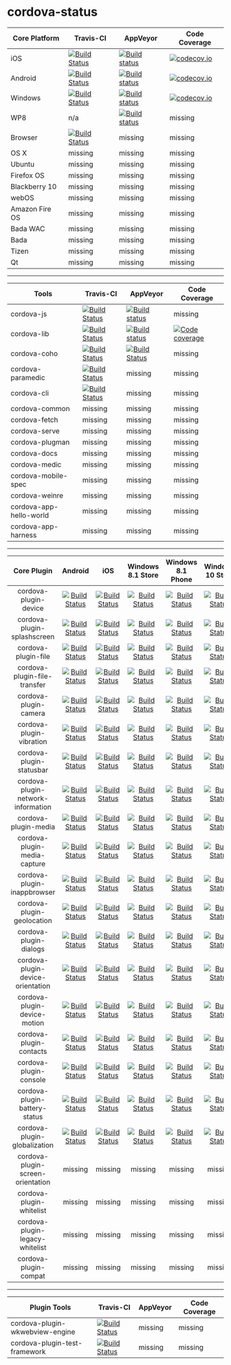 # cordova-status

| Core Platform | Travis-CI     | AppVeyor      | Code Coverage |
| ------------- | ------------- | ------------- | ------------- |
| iOS  | [![Build Status](https://travis-ci.org/apache/cordova-ios.svg?branch=master)](https://travis-ci.org/apache/cordova-ios)  | [![Build status](https://ci.appveyor.com/api/projects/status/github/apache/cordova-ios?branch=master)](https://ci.appveyor.com/project/Humbedooh/cordova-ios) |[![codecov.io](https://codecov.io/github/apache/cordova-ios/coverage.svg?branch=master)](https://codecov.io/github/apache/cordova-ios?branch=master)  |
| Android  | [![Build Status](https://travis-ci.org/apache/cordova-android.svg?branch=master)](https://travis-ci.org/apache/cordova-android)  | [![Build status](https://ci.appveyor.com/api/projects/status/github/apache/cordova-android?branch=master)](https://ci.appveyor.com/project/Humbedooh/cordova-android) | [![codecov.io](https://codecov.io/github/apache/cordova-android/coverage.svg?branch=master)](https://codecov.io/github/apache/cordova-android?branch=master)  |
| Windows | [![Build Status](https://travis-ci.org/apache/cordova-windows.svg?branch=master)](https://travis-ci.org/apache/cordova-windows) | [![Build status](https://ci.appveyor.com/api/projects/status/19h1fq0lyvwtei05/branch/master)](https://ci.appveyor.com/project/Humbedooh/cordova-windows/branch/master) | [![codecov.io](https://codecov.io/github/apache/cordova-windows/coverage.svg?branch=master)](https://codecov.io/github/apache/cordova-windows?branch=master) |
| WP8 | n/a | [![Build status](https://ci.appveyor.com/api/projects/status/apoby7i5j5xnmhy2/branch/master)](https://ci.appveyor.com/project/Humbedooh/cordova-wp8/branch/master) | missing |
| Browser | [![Build Status](https://travis-ci.org/apache/cordova-browser.svg)](https://travis-ci.org/apache/cordova-browser) | missing | missing |
| OS X | missing | missing | missing |
| Ubuntu | missing | missing | missing |
| Firefox OS | missing | missing | missing |
| Blackberry 10 | missing | missing | missing |
| webOS | missing | missing | missing |
| Amazon Fire OS | missing | missing | missing |
| Bada WAC | missing | missing | missing |
| Bada | missing | missing | missing |
| Tizen | missing | missing | missing |
| Qt | missing | missing | missing |

---

| Tools         | Travis-CI     | AppVeyor      | Code Coverage |
| ------------- | ------------- | ------------- | ------------- |
| cordova-js    | [![Build Status](https://travis-ci.org/apache/cordova-js.svg?branch=master)](https://travis-ci.org/apache/cordova-js) | [![Build status](https://ci.appveyor.com/api/projects/status/github/apache/cordova-js?branch=master&svg=true)](https://ci.appveyor.com/project/Humbedooh/cordova-js/branch/master) | missing |
| cordova-lib | [![Build Status](https://travis-ci.org/apache/cordova-lib.svg?branch=master)](https://travis-ci.org/apache/cordova-lib) | [![Build status](https://ci.appveyor.com/api/projects/status/q9s459ssqvs1t7j6/branch/master)](https://ci.appveyor.com/project/Humbedooh/cordova-lib) | [![Code coverage](https://codecov.io/github/apache/cordova-lib/coverage.svg?branch=master)](https://codecov.io/github/apache/cordova-lib?branch=master) |
| cordova-coho | [![Build Status](https://travis-ci.org/apache/cordova-coho.svg?branch=master)](https://travis-ci.org/apache/cordova-coho) | [![Build Status](https://ci.appveyor.com/api/projects/status/1y9yh5ys72h6l5sy)](https://ci.appveyor.com/project/stumped2/cordova-coho) | missing |
| cordova-paramedic | [![Build Status](https://travis-ci.org/apache/cordova-paramedic.svg?branch=master)](https://travis-ci.org/purplecabbage/cordova-paramedic) | missing | missing |
| cordova-cli | [![Build Status](https://travis-ci.org/apache/cordova-cli.svg?branch=master)](https://travis-ci.org/apache/cordova-cli) | missing | missing |
| cordova-common | missing | missing | missing |
| cordova-fetch | missing | missing | missing |
| cordova-serve | missing | missing | missing |
| cordova-plugman | missing | missing | missing |
| cordova-docs | missing | missing | missing |
| cordova-medic | missing | missing | missing |
| cordova-mobile-spec | missing | missing | missing |
| cordova-weinre | missing | missing | missing |
| cordova-app-hello-world | missing | missing | missing |
| cordova-app-harness | missing | missing | missing |

---

| Core Plugin |Android|iOS| Windows 8.1 Store | Windows 8.1 Phone | Windows 10 Store | Travis CI |
|:-: |:-:|:-:|:-:|:-:|:-:|:-:|
| cordova-plugin-device |[![Build Status](http://cordova-ci.cloudapp.net:8080/buildStatus/icon?job=cordova-periodic-build/PLATFORM=android,PLUGIN=cordova-plugin-device)](http://cordova-ci.cloudapp.net:8080/job/cordova-periodic-build/PLATFORM=android,PLUGIN=cordova-plugin-device/)|[![Build Status](http://cordova-ci.cloudapp.net:8080/buildStatus/icon?job=cordova-periodic-build/PLATFORM=ios,PLUGIN=cordova-plugin-device)](http://cordova-ci.cloudapp.net:8080/job/cordova-periodic-build/PLATFORM=ios,PLUGIN=cordova-plugin-device/)|[![Build Status](http://cordova-ci.cloudapp.net:8080/buildStatus/icon?job=cordova-periodic-build/PLATFORM=windows-8.1-store,PLUGIN=cordova-plugin-device)](http://cordova-ci.cloudapp.net:8080/job/cordova-periodic-build/PLATFORM=windows-8.1-store,PLUGIN=cordova-plugin-device/)|[![Build Status](http://cordova-ci.cloudapp.net:8080/buildStatus/icon?job=cordova-periodic-build/PLATFORM=windows-8.1-phone,PLUGIN=cordova-plugin-device)](http://cordova-ci.cloudapp.net:8080/job/cordova-periodic-build/PLATFORM=windows-8.1-phone,PLUGIN=cordova-plugin-device/)|[![Build Status](http://cordova-ci.cloudapp.net:8080/buildStatus/icon?job=cordova-periodic-build/PLATFORM=windows-10-store,PLUGIN=cordova-plugin-device)](http://cordova-ci.cloudapp.net:8080/job/cordova-periodic-build/PLATFORM=windows-10-store,PLUGIN=cordova-plugin-device/)|[![Build Status](https://travis-ci.org/apache/cordova-plugin-device.svg?branch=master)](https://travis-ci.org/apache/cordova-plugin-device)|
| cordova-plugin-splashscreen |[![Build Status](http://cordova-ci.cloudapp.net:8080/buildStatus/icon?job=cordova-periodic-build/PLATFORM=android,PLUGIN=cordova-plugin-splashscreen)](http://cordova-ci.cloudapp.net:8080/job/cordova-periodic-build/PLATFORM=android,PLUGIN=cordova-plugin-splashscreen/)|[![Build Status](http://cordova-ci.cloudapp.net:8080/buildStatus/icon?job=cordova-periodic-build/PLATFORM=ios,PLUGIN=cordova-plugin-splashscreen)](http://cordova-ci.cloudapp.net:8080/job/cordova-periodic-build/PLATFORM=ios,PLUGIN=cordova-plugin-splashscreen/)|[![Build Status](http://cordova-ci.cloudapp.net:8080/buildStatus/icon?job=cordova-periodic-build/PLATFORM=windows-8.1-store,PLUGIN=cordova-plugin-splashscreen)](http://cordova-ci.cloudapp.net:8080/job/cordova-periodic-build/PLATFORM=windows-8.1-store,PLUGIN=cordova-plugin-splashscreen/)|[![Build Status](http://cordova-ci.cloudapp.net:8080/buildStatus/icon?job=cordova-periodic-build/PLATFORM=windows-8.1-phone,PLUGIN=cordova-plugin-splashscreen)](http://cordova-ci.cloudapp.net:8080/job/cordova-periodic-build/PLATFORM=windows-8.1-phone,PLUGIN=cordova-plugin-splashscreen/)|[![Build Status](http://cordova-ci.cloudapp.net:8080/buildStatus/icon?job=cordova-periodic-build/PLATFORM=windows-10-store,PLUGIN=cordova-plugin-splashscreen)](http://cordova-ci.cloudapp.net:8080/job/cordova-periodic-build/PLATFORM=windows-10-store,PLUGIN=cordova-plugin-splashscreen/)|[![Build Status](https://travis-ci.org/apache/cordova-plugin-splashscreen.svg?branch=master)](https://travis-ci.org/apache/cordova-plugin-splashscreen)|
| cordova-plugin-file |[![Build Status](http://cordova-ci.cloudapp.net:8080/buildStatus/icon?job=cordova-periodic-build/PLATFORM=android,PLUGIN=cordova-plugin-file)](http://cordova-ci.cloudapp.net:8080/job/cordova-periodic-build/PLATFORM=android,PLUGIN=cordova-plugin-file/)|[![Build Status](http://cordova-ci.cloudapp.net:8080/buildStatus/icon?job=cordova-periodic-build/PLATFORM=ios,PLUGIN=cordova-plugin-file)](http://cordova-ci.cloudapp.net:8080/job/cordova-periodic-build/PLATFORM=ios,PLUGIN=cordova-plugin-file/)|[![Build Status](http://cordova-ci.cloudapp.net:8080/buildStatus/icon?job=cordova-periodic-build/PLATFORM=windows-8.1-store,PLUGIN=cordova-plugin-file)](http://cordova-ci.cloudapp.net:8080/job/cordova-periodic-build/PLATFORM=windows-8.1-store,PLUGIN=cordova-plugin-file/)|[![Build Status](http://cordova-ci.cloudapp.net:8080/buildStatus/icon?job=cordova-periodic-build/PLATFORM=windows-8.1-phone,PLUGIN=cordova-plugin-file)](http://cordova-ci.cloudapp.net:8080/job/cordova-periodic-build/PLATFORM=windows-8.1-phone,PLUGIN=cordova-plugin-file/)|[![Build Status](http://cordova-ci.cloudapp.net:8080/buildStatus/icon?job=cordova-periodic-build/PLATFORM=windows-10-store,PLUGIN=cordova-plugin-file)](http://cordova-ci.cloudapp.net:8080/job/cordova-periodic-build/PLATFORM=windows-10-store,PLUGIN=cordova-plugin-file/)|[![Build Status](https://travis-ci.org/apache/cordova-plugin-file.svg?branch=master)](https://travis-ci.org/apache/cordova-plugin-file)|
| cordova-plugin-file-transfer |[![Build Status](http://cordova-ci.cloudapp.net:8080/buildStatus/icon?job=cordova-periodic-build/PLATFORM=android,PLUGIN=cordova-plugin-file-transfer)](http://cordova-ci.cloudapp.net:8080/job/cordova-periodic-build/PLATFORM=android,PLUGIN=cordova-plugin-file-transfer/)|[![Build Status](http://cordova-ci.cloudapp.net:8080/buildStatus/icon?job=cordova-periodic-build/PLATFORM=ios,PLUGIN=cordova-plugin-file-transfer)](http://cordova-ci.cloudapp.net:8080/job/cordova-periodic-build/PLATFORM=ios,PLUGIN=cordova-plugin-file-transfer/)|[![Build Status](http://cordova-ci.cloudapp.net:8080/buildStatus/icon?job=cordova-periodic-build/PLATFORM=windows-8.1-store,PLUGIN=cordova-plugin-file-transfer)](http://cordova-ci.cloudapp.net:8080/job/cordova-periodic-build/PLATFORM=windows-8.1-store,PLUGIN=cordova-plugin-file-transfer/)|[![Build Status](http://cordova-ci.cloudapp.net:8080/buildStatus/icon?job=cordova-periodic-build/PLATFORM=windows-8.1-phone,PLUGIN=cordova-plugin-file-transfer)](http://cordova-ci.cloudapp.net:8080/job/cordova-periodic-build/PLATFORM=windows-8.1-phone,PLUGIN=cordova-plugin-file-transfer/)|[![Build Status](http://cordova-ci.cloudapp.net:8080/buildStatus/icon?job=cordova-periodic-build/PLATFORM=windows-10-store,PLUGIN=cordova-plugin-file-transfer)](http://cordova-ci.cloudapp.net:8080/job/cordova-periodic-build/PLATFORM=windows-10-store,PLUGIN=cordova-plugin-file-transfer/)|[![Build Status](https://travis-ci.org/apache/cordova-plugin-file-transfer.svg?branch=master)](https://travis-ci.org/apache/cordova-plugin-file-transfer)|
| cordova-plugin-camera |[![Build Status](http://cordova-ci.cloudapp.net:8080/buildStatus/icon?job=cordova-periodic-build/PLATFORM=android,PLUGIN=cordova-plugin-camera)](http://cordova-ci.cloudapp.net:8080/job/cordova-periodic-build/PLATFORM=android,PLUGIN=cordova-plugin-camera/)|[![Build Status](http://cordova-ci.cloudapp.net:8080/buildStatus/icon?job=cordova-periodic-build/PLATFORM=ios,PLUGIN=cordova-plugin-camera)](http://cordova-ci.cloudapp.net:8080/job/cordova-periodic-build/PLATFORM=ios,PLUGIN=cordova-plugin-camera/)|[![Build Status](http://cordova-ci.cloudapp.net:8080/buildStatus/icon?job=cordova-periodic-build/PLATFORM=windows-8.1-store,PLUGIN=cordova-plugin-camera)](http://cordova-ci.cloudapp.net:8080/job/cordova-periodic-build/PLATFORM=windows-8.1-store,PLUGIN=cordova-plugin-camera/)|[![Build Status](http://cordova-ci.cloudapp.net:8080/buildStatus/icon?job=cordova-periodic-build/PLATFORM=windows-8.1-phone,PLUGIN=cordova-plugin-camera)](http://cordova-ci.cloudapp.net:8080/job/cordova-periodic-build/PLATFORM=windows-8.1-phone,PLUGIN=cordova-plugin-camera/)|[![Build Status](http://cordova-ci.cloudapp.net:8080/buildStatus/icon?job=cordova-periodic-build/PLATFORM=windows-10-store,PLUGIN=cordova-plugin-camera)](http://cordova-ci.cloudapp.net:8080/job/cordova-periodic-build/PLATFORM=windows-10-store,PLUGIN=cordova-plugin-camera/)|[![Build Status](https://travis-ci.org/apache/cordova-plugin-camera.svg?branch=master)](https://travis-ci.org/apache/cordova-plugin-camera)
| cordova-plugin-vibration |[![Build Status](http://cordova-ci.cloudapp.net:8080/buildStatus/icon?job=cordova-periodic-build/PLATFORM=android,PLUGIN=cordova-plugin-vibration)](http://cordova-ci.cloudapp.net:8080/job/cordova-periodic-build/PLATFORM=android,PLUGIN=cordova-plugin-vibration/)|[![Build Status](http://cordova-ci.cloudapp.net:8080/buildStatus/icon?job=cordova-periodic-build/PLATFORM=ios,PLUGIN=cordova-plugin-vibration)](http://cordova-ci.cloudapp.net:8080/job/cordova-periodic-build/PLATFORM=ios,PLUGIN=cordova-plugin-vibration/)|[![Build Status](http://cordova-ci.cloudapp.net:8080/buildStatus/icon?job=cordova-periodic-build/PLATFORM=windows-8.1-store,PLUGIN=cordova-plugin-vibration)](http://cordova-ci.cloudapp.net:8080/job/cordova-periodic-build/PLATFORM=windows-8.1-store,PLUGIN=cordova-plugin-vibration/)|[![Build Status](http://cordova-ci.cloudapp.net:8080/buildStatus/icon?job=cordova-periodic-build/PLATFORM=windows-8.1-phone,PLUGIN=cordova-plugin-vibration)](http://cordova-ci.cloudapp.net:8080/job/cordova-periodic-build/PLATFORM=windows-8.1-phone,PLUGIN=cordova-plugin-vibration/)|[![Build Status](http://cordova-ci.cloudapp.net:8080/buildStatus/icon?job=cordova-periodic-build/PLATFORM=windows-10-store,PLUGIN=cordova-plugin-vibration)](http://cordova-ci.cloudapp.net:8080/job/cordova-periodic-build/PLATFORM=windows-10-store,PLUGIN=cordova-plugin-vibration/)|[![Build Status](https://travis-ci.org/apache/cordova-plugin-vibration.svg?branch=master)](https://travis-ci.org/apache/cordova-plugin-vibration)|
| cordova-plugin-statusbar |[![Build Status](http://cordova-ci.cloudapp.net:8080/buildStatus/icon?job=cordova-periodic-build/PLATFORM=android,PLUGIN=cordova-plugin-statusbar)](http://cordova-ci.cloudapp.net:8080/job/cordova-periodic-build/PLATFORM=android,PLUGIN=cordova-plugin-statusbar/)|[![Build Status](http://cordova-ci.cloudapp.net:8080/buildStatus/icon?job=cordova-periodic-build/PLATFORM=ios,PLUGIN=cordova-plugin-statusbar)](http://cordova-ci.cloudapp.net:8080/job/cordova-periodic-build/PLATFORM=ios,PLUGIN=cordova-plugin-statusbar/)|[![Build Status](http://cordova-ci.cloudapp.net:8080/buildStatus/icon?job=cordova-periodic-build/PLATFORM=windows-8.1-store,PLUGIN=cordova-plugin-statusbar)](http://cordova-ci.cloudapp.net:8080/job/cordova-periodic-build/PLATFORM=windows-8.1-store,PLUGIN=cordova-plugin-statusbar/)|[![Build Status](http://cordova-ci.cloudapp.net:8080/buildStatus/icon?job=cordova-periodic-build/PLATFORM=windows-8.1-phone,PLUGIN=cordova-plugin-statusbar)](http://cordova-ci.cloudapp.net:8080/job/cordova-periodic-build/PLATFORM=windows-8.1-phone,PLUGIN=cordova-plugin-statusbar/)|[![Build Status](http://cordova-ci.cloudapp.net:8080/buildStatus/icon?job=cordova-periodic-build/PLATFORM=windows-10-store,PLUGIN=cordova-plugin-statusbar)](http://cordova-ci.cloudapp.net:8080/job/cordova-periodic-build/PLATFORM=windows-10-store,PLUGIN=cordova-plugin-statusbar/)|[![Build Status](https://travis-ci.org/apache/cordova-plugin-statusbar.svg?branch=master)](https://travis-ci.org/apache/cordova-plugin-statusbar)|
| cordova-plugin-network-information |[![Build Status](http://cordova-ci.cloudapp.net:8080/buildStatus/icon?job=cordova-periodic-build/PLATFORM=android,PLUGIN=cordova-plugin-network-information)](http://cordova-ci.cloudapp.net:8080/job/cordova-periodic-build/PLATFORM=android,PLUGIN=cordova-plugin-network-information/)|[![Build Status](http://cordova-ci.cloudapp.net:8080/buildStatus/icon?job=cordova-periodic-build/PLATFORM=ios,PLUGIN=cordova-plugin-network-information)](http://cordova-ci.cloudapp.net:8080/job/cordova-periodic-build/PLATFORM=ios,PLUGIN=cordova-plugin-network-information/)|[![Build Status](http://cordova-ci.cloudapp.net:8080/buildStatus/icon?job=cordova-periodic-build/PLATFORM=windows-8.1-store,PLUGIN=cordova-plugin-network-information)](http://cordova-ci.cloudapp.net:8080/job/cordova-periodic-build/PLATFORM=windows-8.1-store,PLUGIN=cordova-plugin-network-information/)|[![Build Status](http://cordova-ci.cloudapp.net:8080/buildStatus/icon?job=cordova-periodic-build/PLATFORM=windows-8.1-phone,PLUGIN=cordova-plugin-network-information)](http://cordova-ci.cloudapp.net:8080/job/cordova-periodic-build/PLATFORM=windows-8.1-phone,PLUGIN=cordova-plugin-network-information/)|[![Build Status](http://cordova-ci.cloudapp.net:8080/buildStatus/icon?job=cordova-periodic-build/PLATFORM=windows-10-store,PLUGIN=cordova-plugin-network-information)](http://cordova-ci.cloudapp.net:8080/job/cordova-periodic-build/PLATFORM=windows-10-store,PLUGIN=cordova-plugin-network-information/)|[![Build Status](https://travis-ci.org/apache/cordova-plugin-network-information.svg?branch=master)](https://travis-ci.org/apache/cordova-plugin-network-information)|
| cordova-plugin-media |[![Build Status](http://cordova-ci.cloudapp.net:8080/buildStatus/icon?job=cordova-periodic-build/PLATFORM=android,PLUGIN=cordova-plugin-media)](http://cordova-ci.cloudapp.net:8080/job/cordova-periodic-build/PLATFORM=android,PLUGIN=cordova-plugin-media/)|[![Build Status](http://cordova-ci.cloudapp.net:8080/buildStatus/icon?job=cordova-periodic-build/PLATFORM=ios,PLUGIN=cordova-plugin-media)](http://cordova-ci.cloudapp.net:8080/job/cordova-periodic-build/PLATFORM=ios,PLUGIN=cordova-plugin-media/)|[![Build Status](http://cordova-ci.cloudapp.net:8080/buildStatus/icon?job=cordova-periodic-build/PLATFORM=windows-8.1-store,PLUGIN=cordova-plugin-media)](http://cordova-ci.cloudapp.net:8080/job/cordova-periodic-build/PLATFORM=windows-8.1-store,PLUGIN=cordova-plugin-media/)|[![Build Status](http://cordova-ci.cloudapp.net:8080/buildStatus/icon?job=cordova-periodic-build/PLATFORM=windows-8.1-phone,PLUGIN=cordova-plugin-media)](http://cordova-ci.cloudapp.net:8080/job/cordova-periodic-build/PLATFORM=windows-8.1-phone,PLUGIN=cordova-plugin-media/)|[![Build Status](http://cordova-ci.cloudapp.net:8080/buildStatus/icon?job=cordova-periodic-build/PLATFORM=windows-10-store,PLUGIN=cordova-plugin-media)](http://cordova-ci.cloudapp.net:8080/job/cordova-periodic-build/PLATFORM=windows-10-store,PLUGIN=cordova-plugin-media/)|[![Build Status](https://travis-ci.org/apache/cordova-plugin-media.svg?branch=master)](https://travis-ci.org/apache/cordova-plugin-media)|
| cordova-plugin-media-capture |[![Build Status](http://cordova-ci.cloudapp.net:8080/buildStatus/icon?job=cordova-periodic-build/PLATFORM=android,PLUGIN=cordova-plugin-media-capture)](http://cordova-ci.cloudapp.net:8080/job/cordova-periodic-build/PLATFORM=android,PLUGIN=cordova-plugin-media-capture/)|[![Build Status](http://cordova-ci.cloudapp.net:8080/buildStatus/icon?job=cordova-periodic-build/PLATFORM=ios,PLUGIN=cordova-plugin-media-capture)](http://cordova-ci.cloudapp.net:8080/job/cordova-periodic-build/PLATFORM=ios,PLUGIN=cordova-plugin-media-capture/)|[![Build Status](http://cordova-ci.cloudapp.net:8080/buildStatus/icon?job=cordova-periodic-build/PLATFORM=windows-8.1-store,PLUGIN=cordova-plugin-media-capture)](http://cordova-ci.cloudapp.net:8080/job/cordova-periodic-build/PLATFORM=windows-8.1-store,PLUGIN=cordova-plugin-media-capture/)|[![Build Status](http://cordova-ci.cloudapp.net:8080/buildStatus/icon?job=cordova-periodic-build/PLATFORM=windows-8.1-phone,PLUGIN=cordova-plugin-media-capture)](http://cordova-ci.cloudapp.net:8080/job/cordova-periodic-build/PLATFORM=windows-8.1-phone,PLUGIN=cordova-plugin-media-capture/)|[![Build Status](http://cordova-ci.cloudapp.net:8080/buildStatus/icon?job=cordova-periodic-build/PLATFORM=windows-10-store,PLUGIN=cordova-plugin-media-capture)](http://cordova-ci.cloudapp.net:8080/job/cordova-periodic-build/PLATFORM=windows-10-store,PLUGIN=cordova-plugin-media-capture/)|[![Build Status](https://travis-ci.org/apache/cordova-plugin-media-capture.svg?branch=master)](https://travis-ci.org/apache/cordova-plugin-media-capture)|
| cordova-plugin-inappbrowser |[![Build Status](http://cordova-ci.cloudapp.net:8080/buildStatus/icon?job=cordova-periodic-build/PLATFORM=android,PLUGIN=cordova-plugin-inappbrowser)](http://cordova-ci.cloudapp.net:8080/job/cordova-periodic-build/PLATFORM=android,PLUGIN=cordova-plugin-inappbrowser/)|[![Build Status](http://cordova-ci.cloudapp.net:8080/buildStatus/icon?job=cordova-periodic-build/PLATFORM=ios,PLUGIN=cordova-plugin-inappbrowser)](http://cordova-ci.cloudapp.net:8080/job/cordova-periodic-build/PLATFORM=ios,PLUGIN=cordova-plugin-inappbrowser/)|[![Build Status](http://cordova-ci.cloudapp.net:8080/buildStatus/icon?job=cordova-periodic-build/PLATFORM=windows-8.1-store,PLUGIN=cordova-plugin-inappbrowser)](http://cordova-ci.cloudapp.net:8080/job/cordova-periodic-build/PLATFORM=windows-8.1-store,PLUGIN=cordova-plugin-inappbrowser/)|[![Build Status](http://cordova-ci.cloudapp.net:8080/buildStatus/icon?job=cordova-periodic-build/PLATFORM=windows-8.1-phone,PLUGIN=cordova-plugin-inappbrowser)](http://cordova-ci.cloudapp.net:8080/job/cordova-periodic-build/PLATFORM=windows-8.1-phone,PLUGIN=cordova-plugin-inappbrowser/)|[![Build Status](http://cordova-ci.cloudapp.net:8080/buildStatus/icon?job=cordova-periodic-build/PLATFORM=windows-10-store,PLUGIN=cordova-plugin-inappbrowser)](http://cordova-ci.cloudapp.net:8080/job/cordova-periodic-build/PLATFORM=windows-10-store,PLUGIN=cordova-plugin-inappbrowser/)|[![Build Status](https://travis-ci.org/apache/cordova-plugin-inappbrowser.svg?branch=master)](https://travis-ci.org/apache/cordova-plugin-inappbrowser)|
| cordova-plugin-geolocation |[![Build Status](http://cordova-ci.cloudapp.net:8080/buildStatus/icon?job=cordova-periodic-build/PLATFORM=android,PLUGIN=cordova-plugin-geolocation)](http://cordova-ci.cloudapp.net:8080/job/cordova-periodic-build/PLATFORM=android,PLUGIN=cordova-plugin-geolocation/)|[![Build Status](http://cordova-ci.cloudapp.net:8080/buildStatus/icon?job=cordova-periodic-build/PLATFORM=ios,PLUGIN=cordova-plugin-geolocation)](http://cordova-ci.cloudapp.net:8080/job/cordova-periodic-build/PLATFORM=ios,PLUGIN=cordova-plugin-geolocation/)|[![Build Status](http://cordova-ci.cloudapp.net:8080/buildStatus/icon?job=cordova-periodic-build/PLATFORM=windows-8.1-store,PLUGIN=cordova-plugin-geolocation)](http://cordova-ci.cloudapp.net:8080/job/cordova-periodic-build/PLATFORM=windows-8.1-store,PLUGIN=cordova-plugin-geolocation/)|[![Build Status](http://cordova-ci.cloudapp.net:8080/buildStatus/icon?job=cordova-periodic-build/PLATFORM=windows-8.1-phone,PLUGIN=cordova-plugin-geolocation)](http://cordova-ci.cloudapp.net:8080/job/cordova-periodic-build/PLATFORM=windows-8.1-phone,PLUGIN=cordova-plugin-geolocation/)|[![Build Status](http://cordova-ci.cloudapp.net:8080/buildStatus/icon?job=cordova-periodic-build/PLATFORM=windows-10-store,PLUGIN=cordova-plugin-geolocation)](http://cordova-ci.cloudapp.net:8080/job/cordova-periodic-build/PLATFORM=windows-10-store,PLUGIN=cordova-plugin-geolocation/)|[![Build Status](https://travis-ci.org/apache/cordova-plugin-geolocation.svg?branch=master)](https://travis-ci.org/apache/cordova-plugin-geolocation)|
| cordova-plugin-dialogs |[![Build Status](http://cordova-ci.cloudapp.net:8080/buildStatus/icon?job=cordova-periodic-build/PLATFORM=android,PLUGIN=cordova-plugin-dialogs)](http://cordova-ci.cloudapp.net:8080/job/cordova-periodic-build/PLATFORM=android,PLUGIN=cordova-plugin-dialogs/)|[![Build Status](http://cordova-ci.cloudapp.net:8080/buildStatus/icon?job=cordova-periodic-build/PLATFORM=ios,PLUGIN=cordova-plugin-dialogs)](http://cordova-ci.cloudapp.net:8080/job/cordova-periodic-build/PLATFORM=ios,PLUGIN=cordova-plugin-dialogs/)|[![Build Status](http://cordova-ci.cloudapp.net:8080/buildStatus/icon?job=cordova-periodic-build/PLATFORM=windows-8.1-store,PLUGIN=cordova-plugin-dialogs)](http://cordova-ci.cloudapp.net:8080/job/cordova-periodic-build/PLATFORM=windows-8.1-store,PLUGIN=cordova-plugin-dialogs/)|[![Build Status](http://cordova-ci.cloudapp.net:8080/buildStatus/icon?job=cordova-periodic-build/PLATFORM=windows-8.1-phone,PLUGIN=cordova-plugin-dialogs)](http://cordova-ci.cloudapp.net:8080/job/cordova-periodic-build/PLATFORM=windows-8.1-phone,PLUGIN=cordova-plugin-dialogs/)|[![Build Status](http://cordova-ci.cloudapp.net:8080/buildStatus/icon?job=cordova-periodic-build/PLATFORM=windows-10-store,PLUGIN=cordova-plugin-dialogs)](http://cordova-ci.cloudapp.net:8080/job/cordova-periodic-build/PLATFORM=windows-10-store,PLUGIN=cordova-plugin-dialogs/)|[![Build Status](https://travis-ci.org/apache/cordova-plugin-dialogs.svg?branch=master)](https://travis-ci.org/apache/cordova-plugin-dialogs)|
| cordova-plugin-device-orientation |[![Build Status](http://cordova-ci.cloudapp.net:8080/buildStatus/icon?job=cordova-periodic-build/PLATFORM=android,PLUGIN=cordova-plugin-device-orientation)](http://cordova-ci.cloudapp.net:8080/job/cordova-periodic-build/PLATFORM=android,PLUGIN=cordova-plugin-device-orientation/)|[![Build Status](http://cordova-ci.cloudapp.net:8080/buildStatus/icon?job=cordova-periodic-build/PLATFORM=ios,PLUGIN=cordova-plugin-device-orientation)](http://cordova-ci.cloudapp.net:8080/job/cordova-periodic-build/PLATFORM=ios,PLUGIN=cordova-plugin-device-orientation/)|[![Build Status](http://cordova-ci.cloudapp.net:8080/buildStatus/icon?job=cordova-periodic-build/PLATFORM=windows-8.1-store,PLUGIN=cordova-plugin-device-orientation)](http://cordova-ci.cloudapp.net:8080/job/cordova-periodic-build/PLATFORM=windows-8.1-store,PLUGIN=cordova-plugin-device-orientation/)|[![Build Status](http://cordova-ci.cloudapp.net:8080/buildStatus/icon?job=cordova-periodic-build/PLATFORM=windows-8.1-phone,PLUGIN=cordova-plugin-device-orientation)](http://cordova-ci.cloudapp.net:8080/job/cordova-periodic-build/PLATFORM=windows-8.1-phone,PLUGIN=cordova-plugin-device-orientation/)|[![Build Status](http://cordova-ci.cloudapp.net:8080/buildStatus/icon?job=cordova-periodic-build/PLATFORM=windows-10-store,PLUGIN=cordova-plugin-device-orientation)](http://cordova-ci.cloudapp.net:8080/job/cordova-periodic-build/PLATFORM=windows-10-store,PLUGIN=cordova-plugin-device-orientation/)|[![Build Status](https://travis-ci.org/apache/cordova-plugin-device-orientation.svg?branch=master)](https://travis-ci.org/apache/cordova-plugin-device-orientation)|
| cordova-plugin-device-motion |[![Build Status](http://cordova-ci.cloudapp.net:8080/buildStatus/icon?job=cordova-periodic-build/PLATFORM=android,PLUGIN=cordova-plugin-device-motion)](http://cordova-ci.cloudapp.net:8080/job/cordova-periodic-build/PLATFORM=android,PLUGIN=cordova-plugin-device-motion/)|[![Build Status](http://cordova-ci.cloudapp.net:8080/buildStatus/icon?job=cordova-periodic-build/PLATFORM=ios,PLUGIN=cordova-plugin-device-motion)](http://cordova-ci.cloudapp.net:8080/job/cordova-periodic-build/PLATFORM=ios,PLUGIN=cordova-plugin-device-motion/)|[![Build Status](http://cordova-ci.cloudapp.net:8080/buildStatus/icon?job=cordova-periodic-build/PLATFORM=windows-8.1-store,PLUGIN=cordova-plugin-device-motion)](http://cordova-ci.cloudapp.net:8080/job/cordova-periodic-build/PLATFORM=windows-8.1-store,PLUGIN=cordova-plugin-device-motion/)|[![Build Status](http://cordova-ci.cloudapp.net:8080/buildStatus/icon?job=cordova-periodic-build/PLATFORM=windows-8.1-phone,PLUGIN=cordova-plugin-device-motion)](http://cordova-ci.cloudapp.net:8080/job/cordova-periodic-build/PLATFORM=windows-8.1-phone,PLUGIN=cordova-plugin-device-motion/)|[![Build Status](http://cordova-ci.cloudapp.net:8080/buildStatus/icon?job=cordova-periodic-build/PLATFORM=windows-10-store,PLUGIN=cordova-plugin-device-motion)](http://cordova-ci.cloudapp.net:8080/job/cordova-periodic-build/PLATFORM=windows-10-store,PLUGIN=cordova-plugin-device-motion/)|[![Build Status](https://travis-ci.org/apache/cordova-plugin-device-motion.svg?branch=master)](https://travis-ci.org/apache/cordova-plugin-device-motion)|
| cordova-plugin-contacts |[![Build Status](http://cordova-ci.cloudapp.net:8080/buildStatus/icon?job=cordova-periodic-build/PLATFORM=android,PLUGIN=cordova-plugin-contacts)](http://cordova-ci.cloudapp.net:8080/job/cordova-periodic-build/PLATFORM=android,PLUGIN=cordova-plugin-contacts/)|[![Build Status](http://cordova-ci.cloudapp.net:8080/buildStatus/icon?job=cordova-periodic-build/PLATFORM=ios,PLUGIN=cordova-plugin-contacts)](http://cordova-ci.cloudapp.net:8080/job/cordova-periodic-build/PLATFORM=ios,PLUGIN=cordova-plugin-contacts/)|[![Build Status](http://cordova-ci.cloudapp.net:8080/buildStatus/icon?job=cordova-periodic-build/PLATFORM=windows-8.1-store,PLUGIN=cordova-plugin-contacts)](http://cordova-ci.cloudapp.net:8080/job/cordova-periodic-build/PLATFORM=windows-8.1-store,PLUGIN=cordova-plugin-contacts/)|[![Build Status](http://cordova-ci.cloudapp.net:8080/buildStatus/icon?job=cordova-periodic-build/PLATFORM=windows-8.1-phone,PLUGIN=cordova-plugin-contacts)](http://cordova-ci.cloudapp.net:8080/job/cordova-periodic-build/PLATFORM=windows-8.1-phone,PLUGIN=cordova-plugin-contacts/)|[![Build Status](http://cordova-ci.cloudapp.net:8080/buildStatus/icon?job=cordova-periodic-build/PLATFORM=windows-10-store,PLUGIN=cordova-plugin-contacts)](http://cordova-ci.cloudapp.net:8080/job/cordova-periodic-build/PLATFORM=windows-10-store,PLUGIN=cordova-plugin-contacts/)|[![Build Status](https://travis-ci.org/apache/cordova-plugin-contacts.svg?branch=master)](https://travis-ci.org/apache/cordova-plugin-contacts) |
| cordova-plugin-console |[![Build Status](http://cordova-ci.cloudapp.net:8080/buildStatus/icon?job=cordova-periodic-build/PLATFORM=android,PLUGIN=cordova-plugin-console)](http://cordova-ci.cloudapp.net:8080/job/cordova-periodic-build/PLATFORM=android,PLUGIN=cordova-plugin-console/)|[![Build Status](http://cordova-ci.cloudapp.net:8080/buildStatus/icon?job=cordova-periodic-build/PLATFORM=ios,PLUGIN=cordova-plugin-console)](http://cordova-ci.cloudapp.net:8080/job/cordova-periodic-build/PLATFORM=ios,PLUGIN=cordova-plugin-console/)|[![Build Status](http://cordova-ci.cloudapp.net:8080/buildStatus/icon?job=cordova-periodic-build/PLATFORM=windows-8.1-store,PLUGIN=cordova-plugin-console)](http://cordova-ci.cloudapp.net:8080/job/cordova-periodic-build/PLATFORM=windows-8.1-store,PLUGIN=cordova-plugin-console/)|[![Build Status](http://cordova-ci.cloudapp.net:8080/buildStatus/icon?job=cordova-periodic-build/PLATFORM=windows-8.1-phone,PLUGIN=cordova-plugin-console)](http://cordova-ci.cloudapp.net:8080/job/cordova-periodic-build/PLATFORM=windows-8.1-phone,PLUGIN=cordova-plugin-console/)|[![Build Status](http://cordova-ci.cloudapp.net:8080/buildStatus/icon?job=cordova-periodic-build/PLATFORM=windows-10-store,PLUGIN=cordova-plugin-console)](http://cordova-ci.cloudapp.net:8080/job/cordova-periodic-build/PLATFORM=windows-10-store,PLUGIN=cordova-plugin-console/)|[![Build Status](https://travis-ci.org/apache/cordova-plugin-console.svg?branch=master)](https://travis-ci.org/apache/cordova-plugin-console) |
| cordova-plugin-battery-status |[![Build Status](http://cordova-ci.cloudapp.net:8080/buildStatus/icon?job=cordova-periodic-build/PLATFORM=android,PLUGIN=cordova-plugin-battery-status)](http://cordova-ci.cloudapp.net:8080/job/cordova-periodic-build/PLATFORM=android,PLUGIN=cordova-plugin-battery-status/)|[![Build Status](http://cordova-ci.cloudapp.net:8080/buildStatus/icon?job=cordova-periodic-build/PLATFORM=ios,PLUGIN=cordova-plugin-battery-status)](http://cordova-ci.cloudapp.net:8080/job/cordova-periodic-build/PLATFORM=ios,PLUGIN=cordova-plugin-battery-status/)|[![Build Status](http://cordova-ci.cloudapp.net:8080/buildStatus/icon?job=cordova-periodic-build/PLATFORM=windows-8.1-store,PLUGIN=cordova-plugin-battery-status)](http://cordova-ci.cloudapp.net:8080/job/cordova-periodic-build/PLATFORM=windows-8.1-store,PLUGIN=cordova-plugin-battery-status/)|[![Build Status](http://cordova-ci.cloudapp.net:8080/buildStatus/icon?job=cordova-periodic-build/PLATFORM=windows-8.1-phone,PLUGIN=cordova-plugin-battery-status)](http://cordova-ci.cloudapp.net:8080/job/cordova-periodic-build/PLATFORM=windows-8.1-phone,PLUGIN=cordova-plugin-battery-status/)|[![Build Status](http://cordova-ci.cloudapp.net:8080/buildStatus/icon?job=cordova-periodic-build/PLATFORM=windows-10-store,PLUGIN=cordova-plugin-battery-status)](http://cordova-ci.cloudapp.net:8080/job/cordova-periodic-build/PLATFORM=windows-10-store,PLUGIN=cordova-plugin-battery-status/)|[![Build Status](https://travis-ci.org/apache/cordova-plugin-battery-status.svg?branch=master)](https://travis-ci.org/apache/cordova-plugin-battery-status)|
| cordova-plugin-globalization |[![Build Status](http://cordova-ci.cloudapp.net:8080/buildStatus/icon?job=cordova-periodic-build/PLATFORM=android,PLUGIN=cordova-plugin-globalization)](http://cordova-ci.cloudapp.net:8080/job/cordova-periodic-build/PLATFORM=android,PLUGIN=cordova-plugin-globalization/)|[![Build Status](http://cordova-ci.cloudapp.net:8080/buildStatus/icon?job=cordova-periodic-build/PLATFORM=ios,PLUGIN=cordova-plugin-globalization)](http://cordova-ci.cloudapp.net:8080/job/cordova-periodic-build/PLATFORM=ios,PLUGIN=cordova-plugin-globalization/)|[![Build Status](http://cordova-ci.cloudapp.net:8080/buildStatus/icon?job=cordova-periodic-build/PLATFORM=windows-8.1-store,PLUGIN=cordova-plugin-globalization)](http://cordova-ci.cloudapp.net:8080/job/cordova-periodic-build/PLATFORM=windows-8.1-store,PLUGIN=cordova-plugin-globalization/)|[![Build Status](http://cordova-ci.cloudapp.net:8080/buildStatus/icon?job=cordova-periodic-build/PLATFORM=windows-8.1-phone,PLUGIN=cordova-plugin-globalization)](http://cordova-ci.cloudapp.net:8080/job/cordova-periodic-build/PLATFORM=windows-8.1-phone,PLUGIN=cordova-plugin-globalization/)|[![Build Status](http://cordova-ci.cloudapp.net:8080/buildStatus/icon?job=cordova-periodic-build/PLATFORM=windows-10-store,PLUGIN=cordova-plugin-globalization)](http://cordova-ci.cloudapp.net:8080/job/cordova-periodic-build/PLATFORM=windows-10-store,PLUGIN=cordova-plugin-globalization/)|[![Build Status](https://travis-ci.org/apache/cordova-plugin-globalization.svg?branch=master)](https://travis-ci.org/apache/cordova-plugin-globalization)|
| cordova-plugin-screen-orientation | missing | missing | missing | missing | missing | missing |
| cordova-plugin-whitelist | missing | missing | missing | missing | missing | missing |
| cordova-plugin-legacy-whitelist | missing | missing | missing | missing | missing | missing |
| cordova-plugin-compat | missing | missing | missing | missing | missing | missing |

---

| Plugin Tools  | Travis-CI     | AppVeyor      | Code Coverage |
| ------------- | ------------- | ------------- | ------------- |
| cordova-plugin-wkwebview-engine | [![Build Status](https://travis-ci.org/apache/cordova-plugin-wkwebview-engine.svg?branch=master)](https://travis-ci.org/apache/cordova-plugin-wkwebview-engine) | missing | missing | 
| cordova-plugin-test-framework | [![Build Status](https://travis-ci.org/apache/cordova-plugin-test-framework.svg?branch=master)](https://travis-ci.org/apache/cordova-plugin-test-framework) | missing | missing | 
